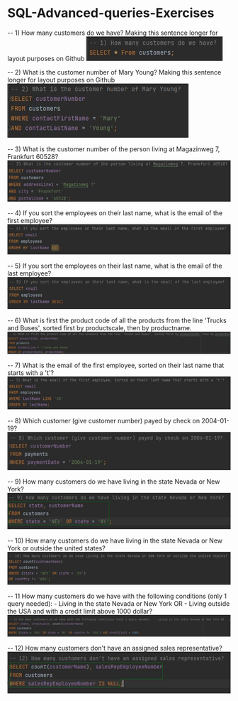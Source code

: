 # SQL-Advanced-queries-Exercises

-- 1) How many customers do we have? Making this sentence longer for layout purposes on Github
![Exercise1](images/Exercise1.JPG)

-- 2) What is the customer number of Mary Young? Making this sentence longer for layout purposes on Github
![Exercise2](images/Exercise2.JPG)

-- 3) What is the customer number of the person living at Magazinweg 7, Frankfurt 60528?
![Exercise3](images/Exercise3.JPG)

-- 4) If you sort the employees on their last name, what is the email of the first employee?
![Exercise4](images/Exercise4.JPG)

-- 5) If you sort the employees on their last name, what is the email of the last employee?
![Exercise5](images/Exercise5.JPG)

-- 6) What is first the product code of all the products from the line 'Trucks and Buses', sorted first by productscale, then by productname.
![Exercise6](images/Exercise6.JPG)

-- 7) What is the email of the first employee, sorted on their last name that starts with a 't'?
![Exercise7](images/Exercise7.JPG)

-- 8) Which customer (give customer number) payed by check on 2004-01-19?
![Exercise8](images/Exercise8.JPG)

-- 9) How many customers do we have living in the state Nevada or New York?
![Exercise9](images/Exercise9.JPG)

-- 10) How many customers do we have living in the state Nevada or New York or outside the united states?
![Exercise10](images/Exercise10.JPG)

-- 11 How many customers do we have with the following conditions (only 1 query needed):  - Living in the state Nevada or New York OR - Living outside the USA and with a credit limit above 1000 dollar?
![Exercise11](images/Exercise11.JPG)

-- 12) How many customers don't have an assigned sales representative?
![Exercise12](images/Exercise12.JPG)